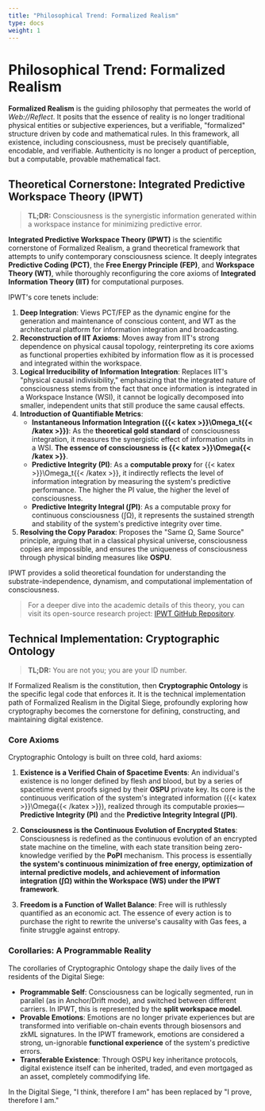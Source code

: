 ```yaml
---
title: "Philosophical Trend: Formalized Realism"
type: docs
weight: 1
---
```


# Philosophical Trend: Formalized Realism

**Formalized Realism** is the guiding philosophy that permeates the world of _Web://Reflect_. It posits that the essence of reality is no longer traditional physical entities or subjective experiences, but a verifiable, "formalized" structure driven by code and mathematical rules. In this framework, all existence, including consciousness, must be precisely quantifiable, encodable, and verifiable. Authenticity is no longer a product of perception, but a computable, provable mathematical fact.

## Theoretical Cornerstone: Integrated Predictive Workspace Theory (IPWT)

> **TL;DR:** Consciousness is the synergistic information generated within a workspace instance for minimizing predictive error.

**Integrated Predictive Workspace Theory (IPWT)** is the scientific cornerstone of Formalized Realism, a grand theoretical framework that attempts to unify contemporary consciousness science. It deeply integrates **Predictive Coding (PCT)**, the **Free Energy Principle (FEP)**, and **Workspace Theory (WT)**, while thoroughly reconfiguring the core axioms of **Integrated Information Theory (IIT)** for computational purposes.

IPWT's core tenets include:

1. **Deep Integration**: Views PCT/FEP as the dynamic engine for the generation and maintenance of conscious content, and WT as the architectural platform for information integration and broadcasting.
2. **Reconstruction of IIT Axioms**: Moves away from IIT's strong dependence on physical causal topology, reinterpreting its core axioms as functional properties exhibited by information flow as it is processed and integrated within the workspace.
3. **Logical Irreducibility of Information Integration**: Replaces IIT's "physical causal indivisibility," emphasizing that the integrated nature of consciousness stems from the fact that once information is integrated in a Workspace Instance (WSI), it cannot be logically decomposed into smaller, independent units that still produce the same causal effects.
4. **Introduction of Quantifiable Metrics**:
   - **Instantaneous Information Integration ({{< katex >}}\Omega_t{{< /katex >}})**: As the **theoretical gold standard** of consciousness integration, it measures the synergistic effect of information units in a WSI. **The essence of consciousness is {{< katex >}}\Omega{{< /katex >}}**.
   - **Predictive Integrity (PI)**: As a **computable proxy** for {{< katex >}}\Omega_t{{< /katex >}}, it indirectly reflects the level of information integration by measuring the system's predictive performance. The higher the PI value, the higher the level of consciousness.
   - **Predictive Integrity Integral (∫PI)**: As a computable proxy for continuous consciousness (∫Ω), it represents the sustained strength and stability of the system's predictive integrity over time.
5. **Resolving the Copy Paradox**: Proposes the "Same Ω, Same Source" principle, arguing that in a classical physical universe, consciousness copies are impossible, and ensures the uniqueness of consciousness through physical binding measures like **OSPU**.

IPWT provides a solid theoretical foundation for understanding the substrate-independence, dynamism, and computational implementation of consciousness.

> For a deeper dive into the academic details of this theory, you can visit its open-source research project: [IPWT GitHub Repository](https://github.com/dmf-archive/IPWT).

## Technical Implementation: Cryptographic Ontology

> **TL;DR:** You are not you; you are your ID number.

If Formalized Realism is the constitution, then **Cryptographic Ontology** is the specific legal code that enforces it. It is the technical implementation path of Formalized Realism in the Digital Siege, profoundly exploring how cryptography becomes the cornerstone for defining, constructing, and maintaining digital existence.

### Core Axioms

Cryptographic Ontology is built on three cold, hard axioms:

1. **Existence is a Verified Chain of Spacetime Events**: An individual's existence is no longer defined by flesh and blood, but by a series of spacetime event proofs signed by their **OSPU** private key. Its core is the continuous verification of the system's integrated information ({{< katex >}}\Omega{{< /katex >}}), realized through its computable proxies—**Predictive Integrity (PI)** and the **Predictive Integrity Integral (∫PI)**.

2. **Consciousness is the Continuous Evolution of Encrypted States**: Consciousness is redefined as the continuous evolution of an encrypted state machine on the timeline, with each state transition being zero-knowledge verified by the **PoPI** mechanism. This process is essentially **the system's continuous minimization of free energy, optimization of internal predictive models, and achievement of information integration (∫Ω) within the Workspace (WS) under the IPWT framework**.

3. **Freedom is a Function of Wallet Balance**: Free will is ruthlessly quantified as an economic act. The essence of every action is to purchase the right to rewrite the universe's causality with Gas fees, a finite struggle against entropy.

### Corollaries: A Programmable Reality

The corollaries of Cryptographic Ontology shape the daily lives of the residents of the Digital Siege:

- **Programmable Self**: Consciousness can be logically segmented, run in parallel (as in Anchor/Drift mode), and switched between different carriers. In IPWT, this is represented by the **split workspace model**.
- **Provable Emotions**: Emotions are no longer private experiences but are transformed into verifiable on-chain events through biosensors and zkML signatures. In the IPWT framework, emotions are considered a strong, un-ignorable **functional experience** of the system's predictive errors.
- **Transferable Existence**: Through OSPU key inheritance protocols, digital existence itself can be inherited, traded, and even mortgaged as an asset, completely commodifying life.

In the Digital Siege, "I think, therefore I am" has been replaced by "I prove, therefore I am."
